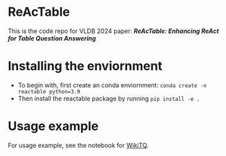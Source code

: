 # ReAcTable
This is the code repo for VLDB 2024 paper: ***ReAcTable: Enhancing ReAct for Table Question Answering***

# Installing the enviornment 
- To begin with, first create an conda enviornment: ```conda create -n reactable python=3.9```
- Then install the reactable package by running ```pip install -e .```

# Usage example
For usage example, see the notebook for [WikiTQ](./notebooks/COT-MajorityVote-SQL-WikiTQ.ipynb).



